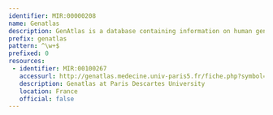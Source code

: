 ```yaml
---
identifier: MIR:00000208
name: Genatlas
description: GenAtlas is a database containing information on human genes, markers and phenotypes.
prefix: genatlas
pattern: ^\w+$
prefixed: 0
resources:
 - identifier: MIR:00100267
   accessurl: http://genatlas.medecine.univ-paris5.fr/fiche.php?symbol=
   description: Genatlas at Paris Descartes University
   location: France
   official: false
---
```


